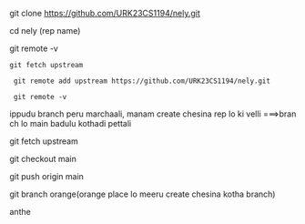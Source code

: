 git clone https://github.com/URK23CS1194/nely.git
 
  cd nely (rep name)
  
   git remote -v
   
    git fetch upstream
    
     git remote add upstream https://github.com/URK23CS1194/nely.git
     
     git remote -v
     
 ippudu branch peru marchaali, manam create chesina rep lo ki velli ===>bran 
 ch lo main badulu kothadi pettali
 
  git fetch upstream
  
 git checkout main
 
  git push origin main
  
   git branch orange(orange place lo meeru create chesina kotha branch)
   
   anthe
